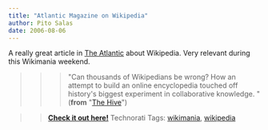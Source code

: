 ```yaml
---
title: "Atlantic Magazine on Wikipedia"
author: Pito Salas
date: 2006-08-06
---
```




A really great article in [The Atlantic](<http://www.theatlantic.com>) about
Wikipedia. Very relevant during this Wikimania weekend.

>>

>>> "Can thousands of Wikipedians be wrong? How an attempt to build an online
encyclopedia touched off history's biggest experiment in collaborative
knowledge. " (**from** "[The
Hive](<http://www.theatlantic.com/doc/200609/wikipedia> "The Hive")")

>>

>> **[Check it out here!](<http://www.theatlantic.com/doc/200609/wikipedia>)**
Technorati Tags: [wikimania](<http://www.technorati.com/tag/wikimania>),
[wikipedia](<http://www.technorati.com/tag/wikipedia>)


